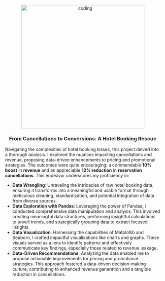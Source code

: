 <p align="center">
  <img alt="coding" width="400" src="https://dexauc1l0pcnj.cloudfront.net/Content/images/blog/how-to-minimize-hotel-booking-cancellations-and-chargebacks.jpg">
</p>

<h3 align="center">From Cancellations to Conversions: A Hotel Booking Rescue</h3>

Navigating the complexities of hotel booking losses, this project delved into a thorough analysis. I explored the nuances impacting cancellations and revenue, proposing data-driven enhancements to pricing and promotional strategies. The outcomes were quite encouraging: a commendable **10% boost** in **revenue** and an appreciable **12% reduction** in **reservation cancellations**. This endeavor underscores my proficiency in:

 - **Data Wrangling**: Unraveling the intricacies of raw hotel booking data, ensuring it transforms into a meaningful and usable format through meticulous cleaning, standardization, and potential integration of data from diverse sources.
 - **Data Exploration with Pandas**: Leveraging the power of Pandas, I conducted comprehensive data manipulation and analysis. This involved creating meaningful data structures, performing insightful calculations to unveil trends, and strategically grouping data to extract focused insights.
 - **Data Visualization**: Harnessing the capabilities of Matplotlib and Seaborn, I crafted impactful visualizations like charts and graphs. These visuals served as a lens to identify patterns and effectively communicate key findings, especially those related to revenue leakage.
 - **Data-Driven Recommendations**: Analyzing the data enabled me to propose actionable improvements for pricing and promotional strategies. This approach fostered a data-driven decision-making culture, contributing to enhanced revenue generation and a tangible reduction in cancellations.
